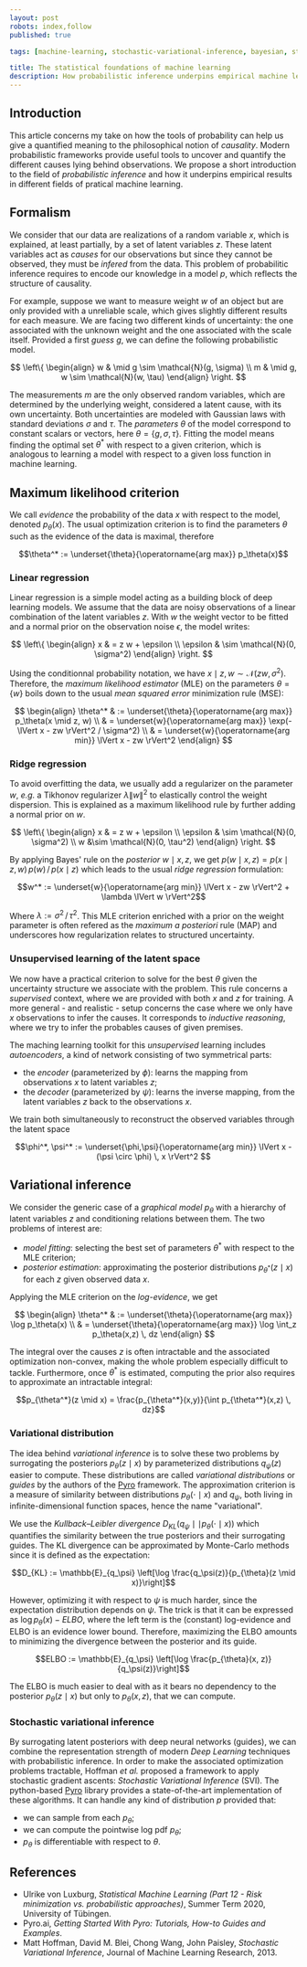 ```yaml
---
layout: post
robots: index,follow
published: true

tags: [machine-learning, stochastic-variational-inference, bayesian, statistical-learning, pyro]

title: The statistical foundations of machine learning
description: How probabilistic inference underpins empirical machine learning, and how many rules of thumb relate to structured probabilistic models using the Bayesian framework.
---
```


## Introduction

This article concerns my take on how the tools of probability can help us give a quantified meaning to the philosophical notion of *causality*. Modern probabilistic frameworks provide useful tools to uncover and quantify the different causes lying behind observations. We propose a short introduction to the field of *probabilistic inference* and how it underpins empirical results in different fields of pratical machine learning.

## Formalism

We consider that our data are realizations of a random variable $x$, which is explained, at least partially, by a set of latent variables $z$. These latent variables act as *causes* for our observations but since they cannot be observed, they must be *infered* from the data. This problem of probabilitic inference requires to encode our knowledge in a model $p$, which reflects the structure of causality.

For example, suppose we want to measure weight $w$ of an object but are only provided with a unreliable scale, which gives slightly different results for each measure. We are facing two different kinds of uncertainty: the one associated with the unknown weight and the one associated with the scale itself. Provided a first *guess* $g$, we can define the following probabilistic model.

$$
\left\{
\begin{align}
w & \mid g \sim \mathcal{N}(g, \sigma) \\
m & \mid g, w \sim \mathcal{N}(w, \tau)
\end{align}
\right.
$$

The measurements $m$ are the only observed random variables, which are determined by the underlying weight, considered a latent cause, with its own uncertainty. Both uncertainties are modeled with Gaussian laws with standard deviations $\sigma$ and $\tau$. The *parameters* $\theta$ of the model correspond to constant scalars or vectors, here $\theta = \{g, \sigma, \tau\}$. Fitting the model means finding the optimal set $\theta^*$ with respect to a given criterion, which is analogous to learning a model with respect to a given loss function in machine learning.

## Maximum likelihood criterion

We call *evidence* the probability of the data $x$ with respect to the model, denoted $p_\theta(x)$. The usual optimization criterion is to find the parameters $\theta$ such as the evidence of the data is maximal, therefore

$$\theta^* := \underset{\theta}{\operatorname{arg max}} p_\theta(x)$$

### Linear regression

Linear regression is a simple model acting as a building block of deep learning models. We assume that the data are noisy observations of a linear combination of the latent variables $z$. With $w$ the weight vector to be fitted and a normal prior on the observation noise $\epsilon$, the model writes:

$$
\left\{
\begin{align}
x & = z w + \epsilon \\
\epsilon & \sim \mathcal{N}(0, \sigma^2)
\end{align}
\right.
$$

Using the conditionnal probability notation, we have $x \mid z, w \sim \mathcal{N}(z w, \sigma^2)$. Therefore, the *maximum likelihood estimator* (MLE) on the parameters $\theta = \{w\}$ boils down to the usual *mean squared error* minimization rule (MSE):

$$
\begin{align}
\theta^* & := \underset{\theta}{\operatorname{arg max}} p_\theta(x \mid z, w) \\
& = \underset{w}{\operatorname{arg max}} \exp(- \lVert x - zw \rVert^2 / \sigma^2) \\
& = \underset{w}{\operatorname{arg min}} \lVert x - zw \rVert^2
\end{align}
$$

### Ridge regression

To avoid overfitting the data, we usually add a regularizer on the parameter $w$, *e.g.* a Tikhonov regularizer $\lambda \lVert w \rVert^2$ to elastically control the weight dispersion. This is explained as a maximum likelihood rule by further adding a normal prior on $w$.

$$
\left\{
\begin{align}
x & = z w + \epsilon \\
\epsilon & \sim \mathcal{N}(0, \sigma^2) \\
w &\sim \mathcal{N}(0, \tau^2)
\end{align}
\right.
$$

By applying Bayes' rule on the *posterior* $w \mid x,z$, we get $p(w \mid x,z) = p(x \mid z,w) \, p(w) \, / \, p(x \mid z)$ which leads to the usual *ridge regression* formulation:

$$w^* := \underset{w}{\operatorname{arg min}} \lVert x - zw \rVert^2 + \lambda \lVert w \rVert^2$$

Where $\lambda := \sigma^2 \, / \, \tau^2$. This MLE criterion enriched with a prior on the weight parameter is often refered as the *maximum a posteriori* rule (MAP) and underscores how regularization relates to structured uncertainty.

### Unsupervised learning of the latent space

We now have a practical criterion to solve for the best $\theta$ given the uncertainty structure we associate with the problem. This rule concerns a *supervised* context, where we are provided with both $x$ and $z$ for training. A more general - and realistic - setup concerns the case where we only have $x$ observations to infer the causes. It corresponds to *inductive reasoning*, where we try to infer the probables causes of given premises.

The maching learning toolkit for this *unsupervised* learning includes *autoencoders*, a kind of network consisting of two symmetrical parts:
* the *encoder* (parameterized by $\phi$): learns the mapping from observations $x$ to latent variables $z$;
* the *decoder* (parameterized by $\psi$): learns the inverse mapping, from the latent variables $z$ back to the observations $x$.

We train both simultaneously to reconstruct the observed variables through the latent space

$$\phi^*, \psi^* := \underset{\phi,\psi}{\operatorname{arg min}} \lVert x - (\psi \circ \phi) \, x \rVert^2 $$

## Variational inference

We consider the generic case of a *graphical model* $p_\theta$ with a hierarchy of latent variables $z$ and conditioning relations between them. The two problems of interest are:
* *model fitting*: selecting the best set of parameters $\theta^*$ with respect to the MLE criterion;
* *posterior estimation*: approximating the posterior distributions $p_{\theta^*}(z \mid x)$ for each $z$ given observed data $x$.

Applying the MLE criterion on the *log-evidence*, we get

$$
\begin{align}
\theta^* & := \underset{\theta}{\operatorname{arg max}} \log p_\theta(x) \\
& = \underset{\theta}{\operatorname{arg max}} \log \int_z p_\theta(x,z) \, dz
\end{align}
$$

The integral over the causes $z$ is often intractable and the associated optimization non-convex, making the whole problem especially difficult to tackle. Furthermore, once $\theta^*$ is estimated, computing the prior also requires to approximate an intractable integral:

$$p_{\theta^*}(z \mid x) = \frac{p_{\theta^*}(x,y)}{\int p_{\theta^*}(x,z) \, dz}$$

### Variational distribution

The idea behind *variational inference* is to solve these two problems by surrogating the posteriors $p_{\theta}(z \mid x)$ by parameterized distributions $q_\psi(z)$ easier to compute. These distributions are called *variational distributions* or *guides* by the authors of the [Pyro](https://pyro.ai/) framework. The approximation criterion is a measure of similarity between distributions $p_{\theta}(\cdot \mid x)$ and $q_\psi$, both living in infinite-dimensional function spaces, hence the name "variational".

We use the *Kullback–Leibler divergence* $D_{KL}(q_\psi \mid\mid p_{\theta}(\cdot \mid x))$ which quantifies the similarity between the true posteriors and their surrogating guides. The KL divergence can be approximated by Monte-Carlo methods since it is defined as the expectation:

$$D_{KL} := \mathbb{E}_{q_\psi} \left[\log \frac{q_\psi(z)}{p_{\theta}(z \mid x)}\right]$$

However, optimizing it with respect to $\psi$ is much harder, since the expectation distribution depends on $\psi$. The trick is that it can be expressed as $\log p_\theta(x) - ELBO$, where the left term is the (constant) log-evidence and ELBO is an evidence lower bound. Therefore, maximizing the ELBO amounts to minimizing the divergence between the posterior and its guide.

$$ELBO := \mathbb{E}_{q_\psi} \left[\log \frac{p_{\theta}(x, z)}{q_\psi(z)}\right]$$

The ELBO is much easier to deal with as it bears no dependency to the posterior $p_\theta(z \mid x)$ but only to $p_\theta(x,z)$, that we can compute.

### Stochastic variational inference

By surrogating latent posteriors with deep neural networks (guides), we can combine the representation strength of modern *Deep Learning* techniques with probabilistic inference. In order to make the associated optimization problems tractable, Hoffman *et al.* proposed a framework to apply stochastic gradient ascents: *Stochastic Variational Inference* (SVI). The python-based [Pyro](https://pyro.ai/) library provides a state-of-the-art implementation of these algorithms. It can handle any kind of distribution $p$ provided that:
* we can sample from each $p_\theta$;
* we can compute the pointwise log pdf $p_\theta$;
* $p_\theta$ is differentiable with respect to $\theta$.

## References

* Ulrike von Luxburg, *Statistical Machine Learning (Part 12 - Risk minimization vs. probabilistic approaches)*, Summer Term 2020, University of Tübingen.
* Pyro.ai, *Getting Started With Pyro: Tutorials, How-to Guides and Examples*.
* Matt Hoffman, David M. Blei, Chong Wang, John Paisley, *Stochastic Variational Inference*, Journal of Machine Learning Research, 2013.
